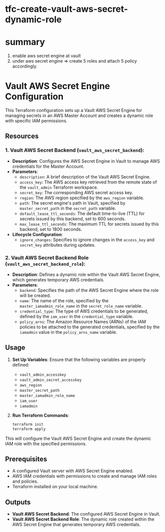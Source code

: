 # tfc-create-vault-aws-secret-dynamic-role
# summary
1. enable aws secret engine at vault
2. under aws secret engine => create 5 roles and attach 5 policy accordingly.


# Vault AWS Secret Engine Configuration

This Terraform configuration sets up a Vault AWS Secret Engine for managing secrets in an AWS Master Account and creates a dynamic role with specific IAM permissions.

## Resources

### 1. **Vault AWS Secret Backend (`vault_aws_secret_backend`)**:
   - **Description**: Configures the AWS Secret Engine in Vault to manage AWS credentials for the Master Account.
   - **Parameters**:
     - `description`: A brief description of the Vault AWS Secret Engine.
     - `access_key`: The AWS access key retrieved from the remote state of the `vault_admin` Terraform workspace.
     - `secret_key`: The corresponding AWS secret access key.
     - `region`: The AWS region specified by the `aws_region` variable.
     - `path`: The secret engine's path in Vault, specified by `master_secret_path` in the `secret_path` variable.
     - `default_lease_ttl_seconds`: The default time-to-live (TTL) for secrets issued by this backend, set to 600 seconds.
     - `max_lease_ttl_seconds`: The maximum TTL for secrets issued by this backend, set to 1800 seconds.
   - **Lifecycle Configuration**:
     - `ignore_changes`: Specifies to ignore changes in the `access_key` and `secret_key` attributes during updates.

### 2. **Vault AWS Secret Backend Role (`vault_aws_secret_backend_role`)**:
   - **Description**: Defines a dynamic role within the Vault AWS Secret Engine, which generates temporary AWS credentials.
   - **Parameters**:
     - `backend`: Specifies the path of the AWS Secret Engine where the role will be created.
     - `name`: The name of the role, specified by the `master_iamadmin_role_name` in the `secret_role_name` variable.
     - `credential_type`: The type of AWS credentials to be generated, defined by the `iam_user` in the `credential_type` variable.
     - `policy_arns`: The Amazon Resource Names (ARNs) of the IAM policies to be attached to the generated credentials, specified by the `iamadmin` value in the `policy_arns_name` variable.

## Usage

1. **Set Up Variables**: Ensure that the following variables are properly defined:
   - `vault_admin_accesskey`
   - `vault_admin_secret_accesskey`
   - `aws_region`
   - `master_secret_path`
   - `master_iamadmin_role_name`
   - `iam_user`
   - `iamadmin`

2. **Run Terraform Commands**:
   ```bash
   terraform init
   terraform apply
   ```

This will configure the Vault AWS Secret Engine and create the dynamic IAM role with the specified permissions.

## Prerequisites

- A configured Vault server with AWS Secret Engine enabled.
- AWS IAM credentials with permissions to create and manage IAM roles and policies.
- Terraform installed on your local machine.

## Outputs

- **Vault AWS Secret Backend**: The configured AWS Secret Engine in Vault.
- **Vault AWS Secret Backend Role**: The dynamic role created within the AWS Secret Engine that generates temporary AWS credentials.
